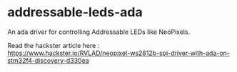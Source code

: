 # addressable-leds-ada
An ada driver for controlling Addressable LEDs like NeoPixels.


Read the hackster article here :<br>
https://www.hackster.io/RVLAD/neopixel-ws2812b-spi-driver-with-ada-on-stm32f4-discovery-d330ea


